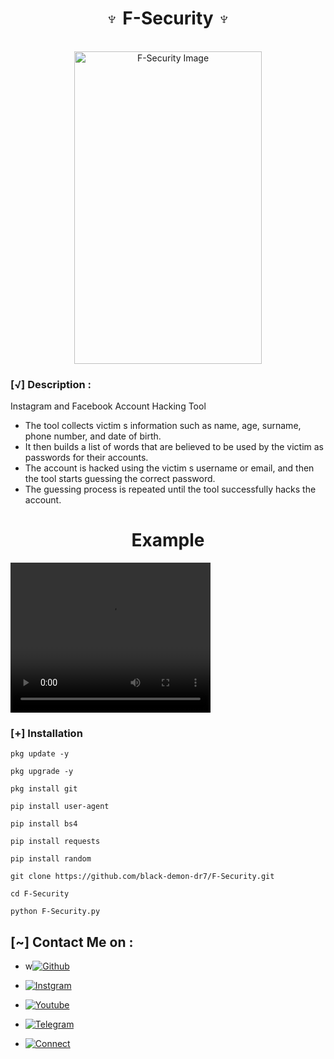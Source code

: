 <h1 align="center">♆ F-Security ♆</h1>
<br>

<div align="center">
  <img src="https://i.imgur.com/VgTrTGU.png" alt="F-Security Image" width="300" height="500">
</div>


### [√] Description :

Instagram and Facebook Account Hacking Tool

- The tool collects victim s information such as name, age, surname, phone number, and date of birth.
- It then builds a list of words that are believed to be used by the victim as passwords for their accounts.
- The account is hacked using the victim s username or email, and then the tool starts guessing the correct password.
- The guessing process is repeated until the tool successfully hacks the account.



<h1 align="center">Example</h1>

<video width="320" height="240" controls>
  <source src="https://github.com/black-demon-dr7/F-Security/blob/main/vid.mp4" type="video/mp4">
  Your browser does not support the video tag.
</video>





### [+] Installation

```
pkg update -y
```
```
pkg upgrade -y
```
```
pkg install git
```
```
pip install user-agent
```
``` 
pip install bs4
```
```
pip install requests
```
```
pip install random
```
```
git clone https://github.com/black-demon-dr7/F-Security.git
```
```
cd F-Security
```
```
python F-Security.py
```


## [~] Contact Me on :

- w[![Github](https://img.shields.io/badge/Github-Demon-purple?style=for-the-badge&logo=github)](https://github.com/KasRoudra)

- [![Instgram](https://img.shields.io/badge/Instagram-Demon-green?style=for-the-badge&logo=instagram)](mailto:kasroudrakrd@gmail.com)

- [![Youtube](https://img.shields.io/badge/Youtube-Demon-blue?style=for-the-badge&logo=youtube)](https://facebook.com/KasRoudra)

- [![Telegram](https://img.shields.io/badge/Telegram-Demon-orange?style=for-the-badge&logo=telegram)](https://m.me/KasRoudra)

- [![Connect](https://img.shields.io/badge/Telegram-KasRoudra-indigo?style=for-the-badge&logo=telegram)](https://t.me/KasRoudra)

